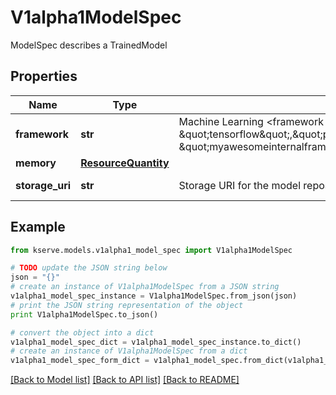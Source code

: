 # V1alpha1ModelSpec

ModelSpec describes a TrainedModel

## Properties

Name | Type | Description | Notes
------------ | ------------- | ------------- | -------------
**framework** | **str** | Machine Learning &lt;framework name&gt; The values could be: \&quot;tensorflow\&quot;,\&quot;pytorch\&quot;,\&quot;sklearn\&quot;,\&quot;onnx\&quot;,\&quot;xgboost\&quot;, \&quot;myawesomeinternalframework\&quot; etc. | [default to '']
**memory** | [**ResourceQuantity**](ResourceQuantity.md) |  | 
**storage_uri** | **str** | Storage URI for the model repository | [default to '']

## Example

```python
from kserve.models.v1alpha1_model_spec import V1alpha1ModelSpec

# TODO update the JSON string below
json = "{}"
# create an instance of V1alpha1ModelSpec from a JSON string
v1alpha1_model_spec_instance = V1alpha1ModelSpec.from_json(json)
# print the JSON string representation of the object
print V1alpha1ModelSpec.to_json()

# convert the object into a dict
v1alpha1_model_spec_dict = v1alpha1_model_spec_instance.to_dict()
# create an instance of V1alpha1ModelSpec from a dict
v1alpha1_model_spec_form_dict = v1alpha1_model_spec.from_dict(v1alpha1_model_spec_dict)
```
[[Back to Model list]](../README.md#documentation-for-models) [[Back to API list]](../README.md#documentation-for-api-endpoints) [[Back to README]](../README.md)


